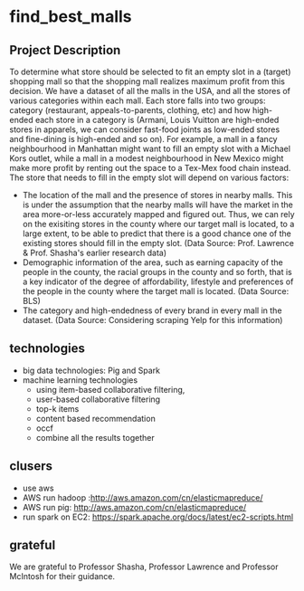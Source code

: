 # find_best_malls

## Project Description

To determine what store should be selected to fit an empty slot in a (target) shopping mall so that the shopping mall realizes maximum profit from this decision. We have a dataset of all the malls in the USA, and all the stores of various categories within each mall. Each store falls into two groups: category (restaurant, appeals-to-parents, clothing, etc) and how high-ended each store in a category is (Armani, Louis Vuitton are high-ended stores in apparels, we can consider fast-food joints as low-ended stores and fine-dining is high-ended and so on). For example, a mall in a fancy neighbourhood in Manhattan might want to fill an empty slot with a Michael Kors outlet, while a mall in a modest neighbourhood in New Mexico might make more profit by renting out the space to a Tex-Mex food chain instead. The store that needs to fill in the empty slot will depend on various factors:
* The location of the mall and the presence of stores in nearby malls. This is under the assumption that the nearby malls will have the market in the area more-or-less accurately mapped and figured out. Thus, we can rely on the exisiting stores in the county where our target mall is located, to a large extent, to be able to predict that there is a good chance one of the existing stores should fill in the empty slot. (Data Source: Prof. Lawrence & Prof. Shasha's earlier research data)
* Demographic information of the area, such as earning capacity of the people in the county, the racial groups in the county and so forth, that is a key indicator of the degree of affordability, lifestyle and preferences of the people in the county where the target mall is located. (Data Source: BLS)
* The category and high-endedness of every brand in every mall in the dataset. (Data Source: Considering scraping Yelp for this information)

## technologies

* big data technologies: Pig and Spark 
* machine learning technologies 
    * using item-based collaborative filtering, 
    * user-based collaborative filtering
    * top-k items
    * content based recommendation 
    * occf
    * combine all the results together

## clusers
* use aws
* AWS run hadoop :http://aws.amazon.com/cn/elasticmapreduce/
* AWS run pig: http://aws.amazon.com/cn/elasticmapreduce/
* run spark on EC2: https://spark.apache.org/docs/latest/ec2-scripts.html

## grateful
We are grateful to Professor Shasha, Professor Lawrence and Professor McIntosh for their guidance.
